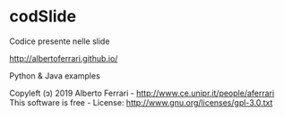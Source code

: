 # codSlide
Codice presente nelle slide

http://albertoferrari.github.io/

Python & Java examples

Copyleft (ɔ) 2019 Alberto Ferrari - http://www.ce.unipr.it/people/aferrari
This software is free - License: http://www.gnu.org/licenses/gpl-3.0.txt
